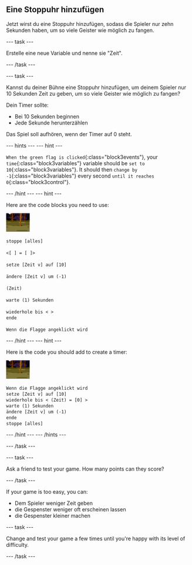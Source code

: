 ## Eine Stoppuhr hinzufügen

Jetzt wirst du eine Stoppuhr hinzufügen, sodass die Spieler nur zehn Sekunden haben, um so viele Geister wie möglich zu fangen.

\--- task \---

Erstelle eine neue Variable und nenne sie "Zeit".

\--- /task \---

\--- task \---

Kannst du deiner Bühne eine Stoppuhr hinzufügen, um deinem Spieler nur 10 Sekunden Zeit zu geben, um so viele Geister wie möglich zu fangen?

Dein Timer sollte:

+ Bei 10 Sekunden beginnen
+ Jede Sekunde herunterzählen

Das Spiel soll aufhören, wenn der Timer auf 0 steht.

\--- hints \--- \--- hint \---

`When the green flag is clicked`{:class="block3events"}, your `time`{:class="block3variables"} variable should be `set to 10`{:class="block3variables"}. It should then `change by -1`{:class="block3variables"} every second `until it reaches 0`{:class="block3control"}.

\--- /hint \--- \--- hint \---

Here are the code blocks you need to use:

![Geist-Figur](images/ghost-backdrop.png)

```blocks3
stoppe [alles]

<[ ] = [ ]>

setze [Zeit v] auf [10]

ändere [Zeit v] um (-1)

(Zeit)

warte (1) Sekunden

wiederhole bis < >
ende

Wenn die Flagge angeklickt wird

```

\--- /hint \--- \--- hint \---

Here is the code you should add to create a timer:

![Hintergrund-Symbol](images/ghost-backdrop.png)

```blocks3
Wenn die Flagge angeklickt wird
setze [Zeit v] auf [10]
wiederhole bis < (Zeit) = [0] >
warte (1) Sekunden
ändere [Zeit v] um (-1)
ende
stoppe [alles]
```

\--- /hint \--- \--- /hints \---

\--- /task \---

\--- task \---

Ask a friend to test your game. How many points can they score?

\--- /task \---

If your game is too easy, you can:

+ Dem Spieler weniger Zeit geben
+ die Gespenster weniger oft erscheinen lassen
+ die Gespenster kleiner machen

\--- task \---

Change and test your game a few times until you're happy with its level of difficulty.

\--- /task \---